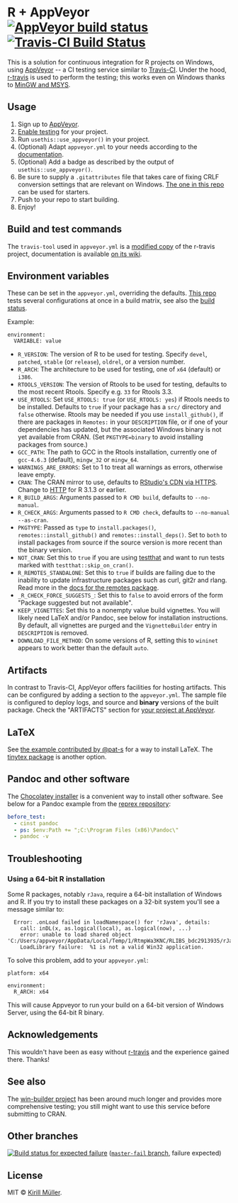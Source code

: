 # R + AppVeyor [![AppVeyor build status](https://ci.appveyor.com/api/projects/status/github/krlmlr/r-appveyor?branch=master&svg=true)](https://ci.appveyor.com/project/krlmlr/r-appveyor/branch/master) [![Travis-CI Build Status](https://travis-ci.org/krlmlr/r-appveyor.svg?branch=master)](https://travis-ci.org/krlmlr/r-appveyor)

This is a solution for continuous integration for R projects on Windows, using [AppVeyor](http://appveyor.com) -- a CI testing service similar to [Travis-CI](http://travis-ci.org).
Under the hood, [r-travis](https://github.com/craigcitro/r-travis) is used to perform the testing; this works even on Windows thanks to [MinGW and MSYS](http://www.mingw.org/).


Usage
-----

1. Sign up to [AppVeyor](http://appveyor.com).
2. [Enable testing](https://ci.appveyor.com/projects/new) for your project.
3. Run `usethis::use_appveyor()` in your project.
4. (Optional) Adapt `appveyor.yml` to your needs according to the [documentation](http://www.appveyor.com/docs/appveyor-yml).
5. (Optional) Add a badge as described by the output of `usethis::use_appveyor()`.
6. Be sure to supply a `.gitattributes` file that takes care of fixing CRLF conversion settings that are relevant on Windows.  [The one in this repo](/.gitattributes) can be used for starters.
7. Push to your repo to start building.
8. Enjoy!


Build and test commands
-----------------------

The `travis-tool` used in `appveyor.yml` is a [modified copy](https://github.com/krlmlr/r-travis) of the r-travis project, documentation is available [on its wiki](https://github.com/craigcitro/r-travis/wiki#configuration-options).



Environment variables
---------------------

These can be set in the `appveyor.yml`, overriding the defaults. [This repo](https://github.com/krlmlr/r-appveyor/blob/master/appveyor.yml#L20) tests several configurations at once in a build matrix, see also the [build status](https://ci.appveyor.com/project/krlmlr/r-appveyor/branch/master).

Example:
```
environment:
  VARIABLE: value
```

- `R_VERSION`: The version of R to be used for testing. Specify `devel`, `patched`, `stable` (or `release`), `oldrel`, or a version number.
- `R_ARCH`: The architecture to be used for testing, one of `x64` (default) or `i386`.
- `RTOOLS_VERSION`: The version of Rtools to be used for testing, defaults to the most recent Rtools. Specify e.g. `33` for Rtools 3.3.
- `USE_RTOOLS`: Set `USE_RTOOLS: true` (or `USE_RTOOLS: yes`) if Rtools needs to be installed. Defaults to `true` if your package has a `src/` directory and `false` otherwise. Rtools may be needed if you use `install_github()`, if there are packages in `Remotes:` in your `DESCRIPTION` file, or if one of your dependencies has updated, but the associated Windows binary is not yet available from CRAN. (Set `PKGTYPE=binary` to avoid installing packages from source.)
- `GCC_PATH`: The path to GCC in the Rtools installation, currently one of `gcc-4.6.3` (default), `mingw_32` or `mingw_64`.
- `WARNINGS_ARE_ERRORS`: Set to 1 to treat all warnings as errors, otherwise leave empty.
- `CRAN`: The CRAN mirror to use, defaults to [RStudio's CDN via HTTPS](https://cloud.r-project.org). Change to [HTTP](http://cloud.r-project.org) for R 3.1.3 or earlier.
- `R_BUILD_ARGS`: Arguments passed to `R CMD build`, defaults to `--no-manual`.
- `R_CHECK_ARGS`: Arguments passed to `R CMD check`, defaults to `--no-manual --as-cran`.
- `PKGTYPE`: Passed as `type` to `install.packages()`, `remotes::install_github()` and `remotes::install_deps()`. Set to `both` to install packages from source if the source version is more recent than the binary version.
- `NOT_CRAN`: Set this to `true` if you are using [testthat](https://testthat.r-lib.org/) and want to run tests marked with `testthat::skip_on_cran()`.
- `R_REMOTES_STANDALONE`: Set this to `true` if builds are failing due to the inability to update infrastructure packages such as curl, git2r and rlang. Read more in the [docs for the remotes package](https://github.com/r-lib/remotes#standalone-mode).
- `_R_CHECK_FORCE_SUGGESTS_`: Set this to `false` to avoid errors of the form "Package suggested but not available".
- `KEEP_VIGNETTES`: Set this to a nonempty value build vignettes. You will likely need LaTeX and/or Pandoc, see below for installation instructions. By default, all vignettes are purged and the `VignetteBuilder` entry in `DESCRIPTION` is removed.
- `DOWNLOAD_FILE_METHOD`: On some versions of R, setting this to `wininet` appears to work better than the default `auto`.


Artifacts
---------

In contrast to Travis-CI, AppVeyor offers facilities for hosting artifacts.  This can be configured by adding a section to the `appveyor.yml`.  The sample file is configured to deploy logs, and source and **binary** versions of the built package.  Check the "ARTIFACTS" section for [your project at AppVeyor](https://ci.appveyor.com/projects).


LaTeX
-----

See [the example contributed by @pat-s](https://github.com/krlmlr/r-appveyor/issues/10#issuecomment-423832887) for a way to install LaTeX.
The [tinytex package](https://yihui.name/tinytex/) is another option.

Pandoc and other software
-------------------------

The [Chocolatey installer](https://chocolatey.org/) is a convenient way to install other software.
See below for a Pandoc example from the [reprex repository](https://github.com/tidyverse/reprex/blob/2d505dd8a5c26366896a33d3a3f6a2c9092786d5/appveyor.yml#L21-L24):

```yaml
before_test:
  - cinst pandoc
  - ps: $env:Path += ";C:\Program Files (x86)\Pandoc\"
  - pandoc -v
```


Troubleshooting
---------------

### Using a 64-bit R installation

Some R packages, notably `rJava`, require a 64-bit installation of
Windows and R.  If you try to install these packages on a 32-bit
system you'll see a message similar to:
```
  Error: .onLoad failed in loadNamespace() for 'rJava', details:
    call: inDL(x, as.logical(local), as.logical(now), ...)
    error: unable to load shared object 'C:/Users/appveyor/AppData/Local/Temp/1/RtmpWa3KNC/RLIBS_bdc2913935/rJava/libs/i386/rJava.dll':
    LoadLibrary failure:  %1 is not a valid Win32 application.
```
To solve this problem, add to your `appveyor.yml`:
```
platform: x64

environment:
  R_ARCH: x64
```
This will cause Appveyor to run your build on a 64-bit version of
Windows Server, using the 64-bit R binary.

Acknowledgements
----------------

This wouldn't have been as easy without [r-travis](https://github.com/craigcitro/r-travis) and the experience gained there. Thanks!


See also
--------

The [win-builder project](http://win-builder.r-project.org/) has been around much longer and provides more comprehensive testing; you still might want to use this service before submitting to CRAN.


Other branches
--------------

[![Build status for expected failure](https://ci.appveyor.com/api/projects/status/github/krlmlr/r-appveyor?branch=master-fail&svg=true)](https://ci.appveyor.com/project/krlmlr/r-appveyor/branch/master-fail) ([`master-fail` branch](https://github.com/krlmlr/r-appveyor/tree/master-fail), failure expected)


License
-------

MIT © [Kirill Müller](https://github.com/krlmlr).

